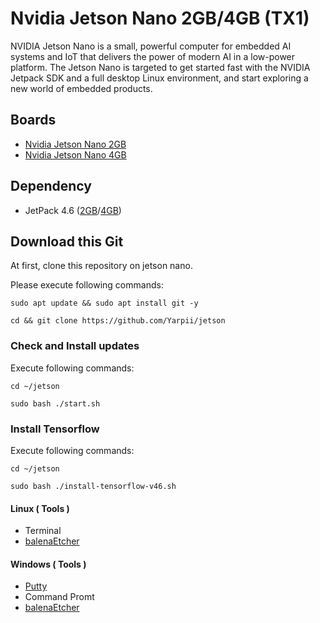 # Nvidia Jetson Nano 2GB/4GB (TX1)
NVIDIA Jetson Nano is a small, powerful computer for embedded AI systems and IoT that delivers the power of modern AI in a low-power platform. The Jetson Nano is targeted to get started fast with the NVIDIA Jetpack SDK and a full desktop Linux environment, and start exploring a new world of embedded products.



## Boards
* [Nvidia Jetson Nano 2GB]
* [Nvidia Jetson Nano 4GB]

## Dependency
* JetPack 4.6 ([2GB]/[4GB])


## Download this Git
At first, clone this repository on jetson nano.

Please execute following commands:
```
sudo apt update && sudo apt install git -y
```
```
cd && git clone https://github.com/Yarpii/jetson
```
### Check and Install updates
Execute following commands:
```
cd ~/jetson
```
```
sudo bash ./start.sh
```

### Install Tensorflow
Execute following commands:
```
cd ~/jetson
```
```
sudo bash ./install-tensorflow-v46.sh
```

#### Linux ( Tools )
* Terminal
* [balenaEtcher]

#### Windows ( Tools )
* [Putty]
* Command Promt
* [balenaEtcher]





[Nvidia Jetson Nano 2GB]: https://developer.nvidia.com/embedded/learn/get-started-jetson-nano-2gb-devkit
[Nvidia Jetson Nano 4GB]: https://developer.nvidia.com/embedded/learn/get-started-jetson-nano-devkit


[2GB]: https://developer.nvidia.com/jetson-nano-2gb-sd-card-image
[4GB]: https://developer.nvidia.com/jetson-nano-sd-card-image

[Putty]: https://www.putty.org
[balenaEtcher]: https://www.balena.io/etcher/
